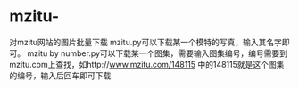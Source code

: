 # mzitu-
对mzitu网站的图片批量下载
mzitu.py可以下载某一个模特的写真，输入其名字即可。
mzitu by number.py可以下载某一个图集，需要输入图集编号，编号需要到mzitu.com上查找，如http://www.mzitu.com/148115 中的148115就是这个图集的编号，输入后回车即可下载
